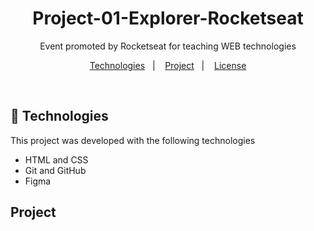<h1 align="center"> Project-01-Explorer-Rocketseat</h1>

<p align="center">
Event promoted by Rocketseat for teaching WEB technologies
</p>

<p align="center">
  <a href="#-technologies">Technologies</a>&nbsp;&nbsp;&nbsp;|&nbsp;&nbsp;&nbsp;
  <a href="#-project">Project</a>&nbsp;&nbsp;&nbsp;|&nbsp;&nbsp;&nbsp;
  <a href="#memo-licença">License</a>
</p>

<br>

## 🚀 Technologies

This project was developed with the following technologies

- HTML and CSS
- Git and GitHub
- Figma

## Project
